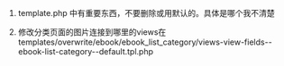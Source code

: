 1. template.php 中有重要东西，不要删除或用默认的。具体是哪个我不清楚

2. 修改分类页面的图片连接到哪里的views在
templates/overwrite/ebook/ebook_list_category/views-view-fields--ebook-list-category--default.tpl.php
